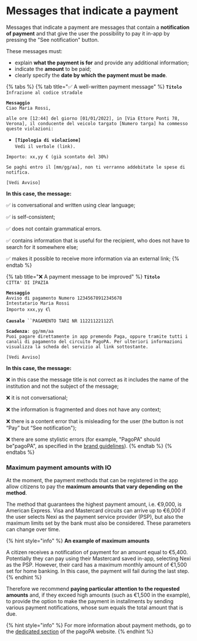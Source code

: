 # Messages that indicate a payment

Messages that indicate a payment are messages that contain a **notification of payment** and that give the user the possibility to pay it in-app by pressing the "See notification" button.

These messages must:

* explain **what the payment is for** and provide any additional information;
* indicate the **amount** to be paid;
* clearly specify the **date by which the payment must be made**.

{% tabs %} {% tab title="✅ A well-written payment message" %} **`Titolo`**  
`Infrazione al codice stradale`

**`Messaggio`**  
`Ciao Maria Rossi,`

`alle ore [12:44] del giorno [01/01/2022], in [Via Ettore Ponti 78, Verona], il conducente del veicolo targato [Numero targa] ha commesso queste violazioni:`

* **`[Tipologia di violazione]`**  
`Vedi il verbale (link).`

`Importo: xx,yy € (già scontato del 30%)`

`Se paghi entro il [mm/gg/aa], non ti verranno addebitate le spese di notifica.`

`[Vedi Avviso]`

**In this case, the message:**

✅ is conversational and written using clear language;

✅ is self-consistent;

✅ does not contain grammatical errors.

✅ contains information that is useful for the recipient, who does not have to search for it somewhere else;

✅ makes it possible to receive more information via an external link; {% endtab %}

{% tab title="❌ A payment message to be improved" %} **`Titolo`**  
`CITTA' DI IPAZIA`

**`Messaggio`**  
`Avviso di pagamento Numero 12345678912345678`  
`Intestatario Maria Rossi`  
`Importo xxx,yy €`\\

**`Causale`**``` ``PAGAMENTO TARI NR 112211221122```\\

**`Scadenza`**`: gg/mm/aa`  
`Puoi pagare direttamente in app premendo Paga, oppure tramite tutti i canali di pagamento del circuito PagoPA. Per ulteriori informazioni visualizza la scheda del servizio al link sottostante.` 

`[Vedi Avviso]`

**In this case, the message:**

❌ in this case the message title is not correct as it includes the name of the institution and not the subject of the message;

❌ it is not conversational;

❌ the information is fragmented and does not have any context;

❌ there is a content error that is misleading for the user (the button is not “Pay” but “See notification");

❌ there are some stylistic errors (for example, "PagoPA" should be"pagoPA", as specified in the [brand guidelines](https://app.gitbook.com/s/8phwN5u2QXllSKsqBjQU/specifiche-tecniche/il-logo-pagopa)). {% endtab %} {% endtabs %}

### Maximum payment amounts with IO

At the moment, the payment methods that can be registered in the app allow citizens to pay the **maximum amounts that vary depending on the method**. 

The method that guarantees the highest payment amount, i.e. €9,000, is American Express. Visa and Mastercard circuits can arrive up to €6,000 if the user selects Nexi as the payment service provider (PSP), but also the maximum limits set by the bank must also be considered. These parameters can change over time.

{% hint style="info" %} **An example of maximum amounts** 

A citizen receives a notification of payment for an amount equal to €5,400. Potentially they can pay using their Mastercard saved in-app, selecting Nexi as the PSP. However, their card has a maximum monthly amount of €1,500 set for home banking. In this case, the payment will fail during the last step. {% endhint %}

Therefore we recommend **paying particular attention to the requested amounts** and, if they exceed high amounts (such as €1,500 in the example), to provide the option to make the payment in installments by sending various payment notifications, whose sum equals the total amount that is due. 

{% hint style="info" %} For more information about payment methods, go to the [dedicated section](https://www.pagopa.gov.it/it/cittadini/trasparenza-costi/) of the pagoPA website. {% endhint %}
